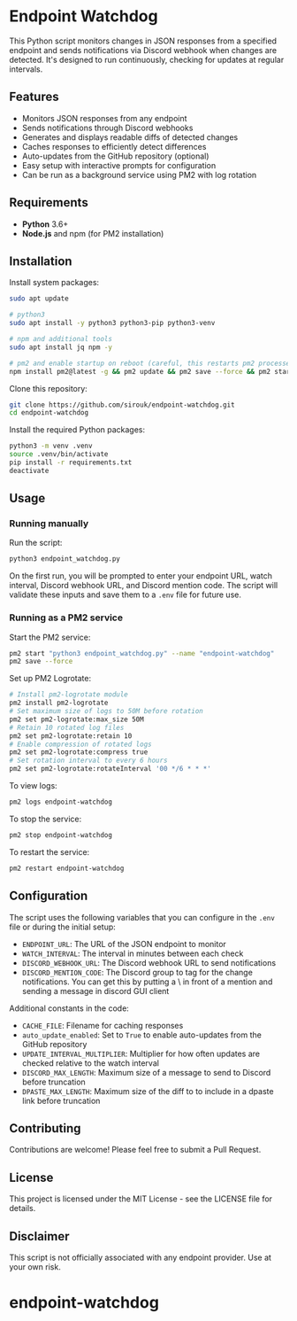 # Endpoint Watchdog

This Python script monitors changes in JSON responses from a specified endpoint and sends notifications via Discord webhook when changes are detected. It's designed to run continuously, checking for updates at regular intervals.

## Features

- Monitors JSON responses from any endpoint
- Sends notifications through Discord webhooks
- Generates and displays readable diffs of detected changes
- Caches responses to efficiently detect differences
- Auto-updates from the GitHub repository (optional)
- Easy setup with interactive prompts for configuration
- Can be run as a background service using PM2 with log rotation

## Requirements

- **Python** 3.6+
- **Node.js** and npm (for PM2 installation)

## Installation

Install system packages:

```bash
sudo apt update

# python3
sudo apt install -y python3 python3-pip python3-venv

# npm and additional tools
sudo apt install jq npm -y

# pm2 and enable startup on reboot (careful, this restarts pm2 processes)
npm install pm2@latest -g && pm2 update && pm2 save --force && pm2 startup && pm2 save
```

Clone this repository:

```bash
git clone https://github.com/sirouk/endpoint-watchdog.git
cd endpoint-watchdog
```

Install the required Python packages:

```bash
python3 -m venv .venv
source .venv/bin/activate
pip install -r requirements.txt
deactivate
```

## Usage

### Running manually

Run the script:

```bash
python3 endpoint_watchdog.py
```

On the first run, you will be prompted to enter your endpoint URL, watch interval, Discord webhook URL, and Discord mention code. The script will validate these inputs and save them to a `.env` file for future use.

### Running as a PM2 service

Start the PM2 service:

```bash
pm2 start "python3 endpoint_watchdog.py" --name "endpoint-watchdog"
pm2 save --force
```

Set up PM2 Logrotate:

```bash
# Install pm2-logrotate module
pm2 install pm2-logrotate
# Set maximum size of logs to 50M before rotation
pm2 set pm2-logrotate:max_size 50M
# Retain 10 rotated log files
pm2 set pm2-logrotate:retain 10
# Enable compression of rotated logs
pm2 set pm2-logrotate:compress true
# Set rotation interval to every 6 hours
pm2 set pm2-logrotate:rotateInterval '00 */6 * * *'
```

To view logs:

```bash
pm2 logs endpoint-watchdog
```

To stop the service:

```bash
pm2 stop endpoint-watchdog
```

To restart the service:

```bash
pm2 restart endpoint-watchdog
```

## Configuration

The script uses the following variables that you can configure in the `.env` file or during the initial setup:

- `ENDPOINT_URL`: The URL of the JSON endpoint to monitor
- `WATCH_INTERVAL`: The interval in minutes between each check
- `DISCORD_WEBHOOK_URL`: The Discord webhook URL to send notifications
- `DISCORD_MENTION_CODE`: The Discord group to tag for the change notifications. You can get this by putting a \ in front of a mention and sending a message in discord GUI client

Additional constants in the code:

- `CACHE_FILE`: Filename for caching responses
- `auto_update_enabled`: Set to `True` to enable auto-updates from the GitHub repository
- `UPDATE_INTERVAL_MULTIPLIER`: Multiplier for how often updates are checked relative to the watch interval
- `DISCORD_MAX_LENGTH`: Maximum size of a message to send to Discord before truncation
- `DPASTE_MAX_LENGTH`: Maximum size of the diff to to include in a dpaste link before truncation

## Contributing

Contributions are welcome! Please feel free to submit a Pull Request.

## License

This project is licensed under the MIT License - see the LICENSE file for details.

## Disclaimer

This script is not officially associated with any endpoint provider. Use at your own risk.

# endpoint-watchdog
